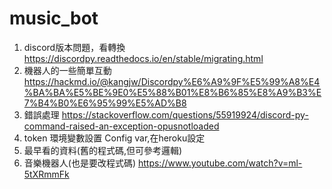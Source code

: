 # music_bot

1. discord版本問題，看轉換 https://discordpy.readthedocs.io/en/stable/migrating.html
2. 機器人的一些簡單互動 https://hackmd.io/@kangjw/Discordpy%E6%A9%9F%E5%99%A8%E4%BA%BA%E5%BE%9E0%E5%88%B01%E8%B6%85%E8%A9%B3%E7%B4%B0%E6%95%99%E5%AD%B8
3. 錯誤處理 https://stackoverflow.com/questions/55919924/discord-py-command-raised-an-exception-opusnotloaded
4. token 環境變數設置 Config var,在heroku設定
5. 最早看的資料(舊的程式碼,但可參考邏輯)
6. 音樂機器人(也是要改程式碼) https://www.youtube.com/watch?v=ml-5tXRmmFk
